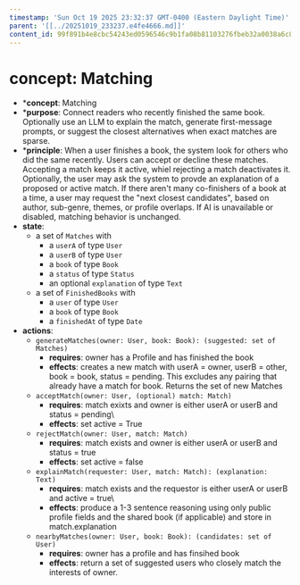 ```yaml
---
timestamp: 'Sun Oct 19 2025 23:32:37 GMT-0400 (Eastern Daylight Time)'
parent: '[[../20251019_233237.e4fe4666.md]]'
content_id: 99f891b4e8cbc54243ed0596546c9b1fa08b81103276fbeb32a0038a6c8f8130
---
```


# concept: Matching

* \***concept**: Matching
* \***purpose**: Connect readers who recently finished the same book. Optionally use an LLM to explain the match, generate first-message prompts, or suggest the closest alternatives when exact matches are sparse.
* \***principle**: When a user finishes a book, the system look for others who did the same recently. Users can accept or decline these matches. Accepting a match keeps it active, whiel rejecting a match deactivates it. Optionally, the user may ask the system to provde an explanation of a proposed or active match. If there aren't many co-finishers of a book at a time, a user may request the "next closest candidates", based on author, sub-genre, themes, or profile overlaps. If AI is unavailable or disabled, matching behavior is unchanged.
* **state**:
  * a set of `Matches` with
    * a `userA` of type `User`
    * a `userB` of type `User`
    * a `book` of type `Book`
    * a `status` of type `Status`
    * an optional `explanation` of type `Text`
  * a set of `FinishedBooks` with
    * a `user` of type `User`
    * a `book` of type `Book`
    * a `finishedAt` of type `Date`
* **actions**:
  * `generateMatches(owner: User, book: Book): (suggested: set of Matches)`
    * **requires**: owner has a Profile and has finished the book
    * **effects**: creates a new match with userA = owner, userB = other, book = book, status = pending. This excludes any pairing that already have a match for book. Returns the set of new Matches
  * `acceptMatch(owner: User, (optional) match: Match)`
    * **requires**: match exixts and owner is either userA or userB and status = pending\\
    * **effects**: set active = True
  * `rejectMatch(owner: User, match: Match)`
    * **requires**: match exists and owner is either userA or userB and status = true
    * **effects**: set active = false
  * `explainMatch(requester: User, match: Match): (explanation: Text)`
    * **requires**: match exists and the requestor is either userA or userB and active = true\\
    * **effects**: produce a 1-3 sentence reasoning using only public profile fields and the shared book (if applicable) and store in match.explanation
  * `nearbyMatches(owner: User, book: Book): (candidates: set of User)`
    * **requires**: owner has a profile and has finsihed book
    * **effects**: return a set of suggested users who closely match the interests of owner.
